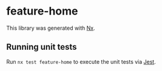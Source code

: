 # feature-home

This library was generated with [Nx](https://nx.dev).

## Running unit tests

Run `nx test feature-home` to execute the unit tests via [Jest](https://jestjs.io).
